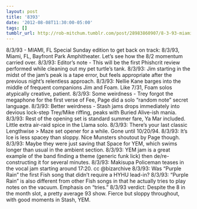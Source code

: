 ```yaml
---
layout: post
title: '8393'
date: '2012-08-08T11:30:00-05:00'
tags: []
tumblr_url: http://rob-mitchum.tumblr.com/post/28983860907/8-3-93-miami-fl-special-sunday-edition-to-get
---
```


8/3/93 - MIAMI, FL
Special Sunday edition to get back on track: 8/3/93, Miami, FL, Bayfront Park Amphitheater. Let’s see how the 8/2 momentum carried over. 
8/3/93: Editor’s note - This will be the first Phishcrit review performed while cleaning out my pet turtle’s tank. 
8/3/93: Jim starting in the midst of the jam’s peak is a tape error, but feels appropriate after the previous night’s relentless approach. 
8/3/93: Nellie Kane barges into the middle of frequent companions Jim and Foam. Like 7/31, Foam solos atypically creative, patient. 
8/3/93: Some weirdness - Trey forgot the megaphone for the first verse of Fee, Page did a solo “random note” secret language. 
8/3/93: Better weirdness - Stash jams drops immediately into devious lock-step Trey/Mike riffing, peaks with Buried Alive-ish mania. 
8/3/93: Rest of the opening set is standard summer fare, Ya Mar included. Little extra air-raid spice in the Llama solo. 
8/3/93: There’s your last classic Lengthwise &gt; Maze set opener for a while. Gone until 10/20/94. 
8/3/93: It’s Ice is less spacey than sloppy. Nice Munsters shoutout by Page though. 
8/3/93: Maybe they were just saving that Space for YEM, which swims longer than usual in the ambient section. 
8/3/93: YEM jam is a great example of the band finding a theme (generic funk lick) then de/re-constructing it for several minutes. 
8/3/93: Makisupa Policeman teases in the vocal jam starting around 17:20. cc @bizarchive 
8/3/93: Was “Purple Rain” the first Fish song that didn’t require a HYHU lead-in? 
8/3/93: “Purple Rain” is also different from other Fish songs in that he actually tries to play notes on the vacuum. Emphasis on “tries.” 
8/3/93 verdict: Despite the 8 in the month slot, a pretty average 93 show. Fierce but sloppy throughout, with good moments in Stash, YEM. 
